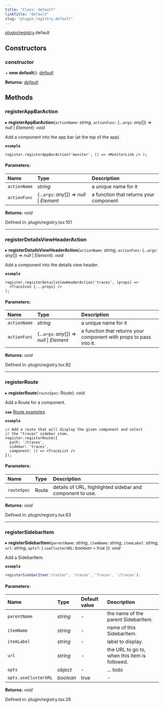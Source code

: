 ```yaml
---
title: "Class: default"
linkTitle: "default"
slug: "plugin_registry.default"
---
```


[plugin/registry](../modules/plugin_registry.md).default

## Constructors

### constructor

\+ **new default**(): [*default*](plugin_registry.default.md)

**Returns:** [*default*](plugin_registry.default.md)

## Methods

### registerAppBarAction

▸ **registerAppBarAction**(`actionName`: *string*, `actionFunc`: (...`args`: *any*[]) => *null* \| *Element*): *void*

Add a component into the app bar (at the top of the app).

**`example`** 

```JSX
register.registerAppBarAction('monitor', () => <MonitorLink /> );
```

#### Parameters:

Name | Type | Description |
:------ | :------ | :------ |
`actionName` | *string* | a unique name for it   |
`actionFunc` | (...`args`: *any*[]) => *null* \| *Element* | a function that returns your component    |

**Returns:** *void*

Defined in: plugin/registry.tsx:101

___

### registerDetailsViewHeaderAction

▸ **registerDetailsViewHeaderAction**(`actionName`: *string*, `actionFunc`: (...`args`: *any*[]) => *null* \| *Element*): *void*

Add a component into the details view header.

**`example`** 

```JSX
register.registerDetailsViewHeaderAction('traces', (props) =>
  <TraceIcon {...props} />
);
```

#### Parameters:

Name | Type | Description |
:------ | :------ | :------ |
`actionName` | *string* | a unique name for it   |
`actionFunc` | (...`args`: *any*[]) => *null* \| *Element* | a function that returns your component                     with props to pass into it.    |

**Returns:** *void*

Defined in: plugin/registry.tsx:82

___

### registerRoute

▸ **registerRoute**(`routeSpec`: Route): *void*

Add a Route for a component.

**`see`** [Route examples](https://github.com/kinvolk/headlamp/blob/main/frontend/src/lib/router.tsx)

**`example`** 

```JSX
// Add a route that will display the given component and select
// the "traces" sidebar item.
register.registerRoute({
  path: '/traces',
  sidebar: 'traces',
  component: () => <TraceList />
});
```

#### Parameters:

Name | Type | Description |
:------ | :------ | :------ |
`routeSpec` | Route | details of URL, highlighted sidebar and component to use.    |

**Returns:** *void*

Defined in: plugin/registry.tsx:63

___

### registerSidebarItem

▸ **registerSidebarItem**(`parentName`: *string*, `itemName`: *string*, `itemLabel`: *string*, `url`: *string*, `opts?`: { `useClusterURL`: *boolean* = true }): *void*

Add a SidebarItem.

**`example`** 

```javascript
registerSidebarItem('cluster', 'traces', 'Traces', '/traces');
```

#### Parameters:

Name | Type | Default value | Description |
:------ | :------ | :------ | :------ |
`parentName` | *string* | - | the name of the parent SidebarItem.   |
`itemName` | *string* | - | name of this SidebarItem.   |
`itemLabel` | *string* | - | label to display.   |
`url` | *string* | - | the URL to go to, when this item is followed.   |
`opts` | *object* | - | ... todo    |
`opts.useClusterURL` | *boolean* | true | - |

**Returns:** *void*

Defined in: plugin/registry.tsx:26
